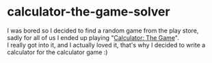 # calculator-the-game-solver

I was bored so I decided to find a random game from the play store, <br />
sadly for all of us I ended up playing "[Calculator: The Game](https://play.google.com/store/apps/details?id=com.sm.calculateme)". <br />
I really got into it, and I actually loved it, that's why I decided to write a calculator for the calculator game :) <br />
